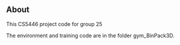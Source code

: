 ## About

This CS5446 project code for group 25

The environment and training code are in the folder gym_BinPack3D.

